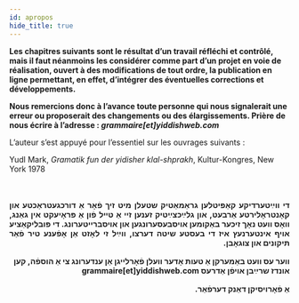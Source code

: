 ```yaml
---
id: apropos
hide_title: true
---
```


**Les chapitres suivants sont le résultat d’un travail réfléchi et contrôlé, mais il faut néanmoins les considérer comme part d’un projet en voie de réalisation, ouvert à des modifications de tout ordre, la publication en ligne permettant, en effet, d’intégrer des éventuelles corrections et développements.**

**Nous remercions donc à l’avance toute personne qui nous signalerait une erreur ou proposerait des changements ou des élargissements. Prière de nous écrire à l’adresse : _grammaire[et]yiddishweb.com_**

L’auteur s’est appuyé pour l’essentiel sur les ouvrages suivants :

Yudl Mark, *Gramatik fun der yidisher klal-shprakh*, Kultur-Kongres, New York 1978

<br>
<div class="separator"></div>
<br>
<div dir="rtl" style="text-align: justify; margin-bottom: 1rem; font-weight: bold">
די ווײַטערדיקע קאַפּיטלען גראַמאַטיק שטעלן מיט זיך פֿאָר אַ דורכגעטראַכטע און קאָנטראָלירטע אַרבעט, און גלײַכצײַטיק זענען זיי אַ טייל פֿון אַ פּראָיעקט אין גאַנג, וואָס וועט נאָך זיכער באַקומען אויסבעסערונגען און אויסברייטערונג. די פּובליקאַציע אויף אינטערנעץ איז די בעסטע שיטה דערצו, ווײַל זי לאָזט אַן אָפֿענע טיר פֿאַר תּיקונים און צוגאָבן.
</div>
<div dir="rtl" style="text-align: right; margin-bottom: 1rem; font-weight: bold">
ווער עס וועט באַמערקן אַ טעות אָדער וועלן פֿאָרלייגן אַן ענדערונג צי אַ הוספֿה, קען אונדז שרײַבן אויפֿן אַדרעס grammaire[et]yiddishweb.com
</div>
<div dir="rtl" style="text-align: right; font-weight: bold">אַ פֿאָרויסיקן דאַנק דערפֿאַר.</div>